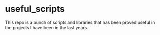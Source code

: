 # useful_scripts
This repo is a bunch of scripts and libraries that has been proved useful in the projects I have been in the last years. 
